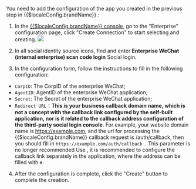 <IntegrationDetailCard :title="`Fill in the app configuration in ${$localeConfig.brandName}`">

You need to add the configuration of the app you created in the previous step in {{$localeConfig.brandName}} :

1. In the [{{$localeConfig.brandName}} console](https://console.authing.cn), go to the "Enterprise" configuration page, click "Create Connection" to start selecting and creating.
   ![](~@imagesEnUs/connections/create-enterprise-idp.jpg)
2. In all social identity source icons, find and enter **Enterprise WeChat (internal enterprise) scan code login** Social login.

3. In the configuration form, follow the instructions to fill in the following configuration:

- `CorpID`: The CorpID of the enterprise WeChat;
- `AgentID`: AgentID of the enterprise WeChat application;
- `Secret`: The Secret of the enterprise WeChat application;
- `Redirect URL`：**This is your business callback domain name, which is not a concept with the callback link configured by the self-built application, nor is it related to the callback address configuration of the third-party social login console**. For example, your website domain name is https://example.com, and the url for processing the {{$localeConfig.brandName}} callback request is /auth/callback, then you should fill in `https://example.com/auth/callback `. This parameter is no longer recommended Use , it is recommended to configure the callback link separately in the application, where the address can be filled with `#`.

4. After the configuration is complete, click the "Create" button to complete the creation.

</IntegrationDetailCard>

